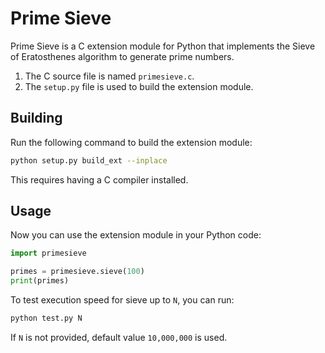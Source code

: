 # Prime Sieve

Prime Sieve is a C extension module for Python that implements the Sieve of Eratosthenes algorithm to generate prime numbers.

1. The C source file is named `primesieve.c`.
2. The `setup.py` file is used to build the extension module.

## Building

Run the following command to build the extension module:

```bash
python setup.py build_ext --inplace
```

This requires having a C compiler installed.

## Usage

Now you can use the extension module in your Python code:

```python
import primesieve

primes = primesieve.sieve(100)
print(primes)
```

To test execution speed for sieve up to `N`, you can run:

```bash
python test.py N
```

If `N` is not provided, default value `10,000,000` is used.